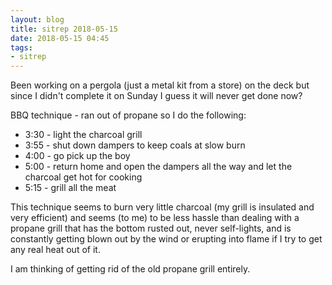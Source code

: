 ```yaml
---
layout: blog
title: sitrep 2018-05-15
date: 2018-05-15 04:45
tags:
- sitrep
---
```


Been working on a pergola (just a metal kit from a store) on the deck but since I didn't complete it on Sunday I guess it will never get done now? 

BBQ technique - ran out of propane so I do the following:

- 3:30 - light the charcoal grill
- 3:55 - shut down dampers to keep coals at slow burn
- 4:00 - go pick up the boy
- 5:00 - return home and open the dampers all the way and let the charcoal get hot for cooking
- 5:15 - grill all the meat

This technique seems to burn very little charcoal (my grill is insulated and very efficient) and seems (to me) to be less hassle than dealing with a propane grill that has the bottom rusted out, never self-lights, and is constantly getting blown out by the wind or erupting into flame if I try to get any real heat out of it. 

I am thinking of getting rid of the old propane grill entirely. 